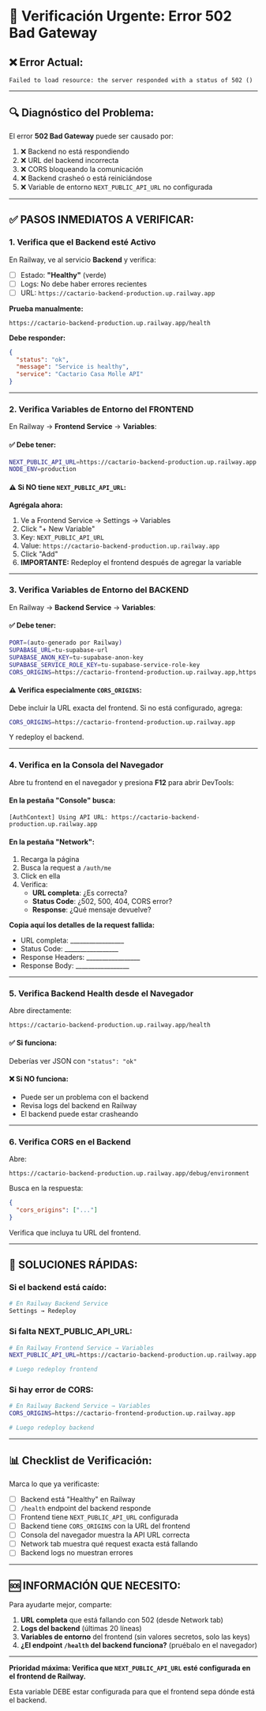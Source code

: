 # 🚨 Verificación Urgente: Error 502 Bad Gateway

## ❌ Error Actual:
```
Failed to load resource: the server responded with a status of 502 ()
```

---

## 🔍 Diagnóstico del Problema:

El error **502 Bad Gateway** puede ser causado por:

1. ❌ Backend no está respondiendo
2. ❌ URL del backend incorrecta
3. ❌ CORS bloqueando la comunicación
4. ❌ Backend crasheó o está reiniciándose
5. ❌ Variable de entorno `NEXT_PUBLIC_API_URL` no configurada

---

## ✅ PASOS INMEDIATOS A VERIFICAR:

### 1. **Verifica que el Backend esté Activo**

En Railway, ve al servicio **Backend** y verifica:

- [ ] Estado: **"Healthy"** (verde)
- [ ] Logs: No debe haber errores recientes
- [ ] URL: `https://cactario-backend-production.up.railway.app`

**Prueba manualmente:**
```
https://cactario-backend-production.up.railway.app/health
```

**Debe responder:**
```json
{
  "status": "ok",
  "message": "Service is healthy",
  "service": "Cactario Casa Molle API"
}
```

---

### 2. **Verifica Variables de Entorno del FRONTEND**

En Railway → **Frontend Service** → **Variables**:

#### ✅ Debe tener:
```bash
NEXT_PUBLIC_API_URL=https://cactario-backend-production.up.railway.app
NODE_ENV=production
```

#### ⚠️ Si NO tiene `NEXT_PUBLIC_API_URL`:

**Agrégala ahora:**
1. Ve a Frontend Service → Settings → Variables
2. Click "+ New Variable"
3. Key: `NEXT_PUBLIC_API_URL`
4. Value: `https://cactario-backend-production.up.railway.app`
5. Click "Add"
6. **IMPORTANTE:** Redeploy el frontend después de agregar la variable

---

### 3. **Verifica Variables de Entorno del BACKEND**

En Railway → **Backend Service** → **Variables**:

#### ✅ Debe tener:
```bash
PORT=(auto-generado por Railway)
SUPABASE_URL=tu-supabase-url
SUPABASE_ANON_KEY=tu-supabase-anon-key
SUPABASE_SERVICE_ROLE_KEY=tu-supabase-service-role-key
CORS_ORIGINS=https://cactario-frontend-production.up.railway.app,https://cactario-backend-production.up.railway.app
```

#### ⚠️ Verifica especialmente `CORS_ORIGINS`:

Debe incluir la URL exacta del frontend. Si no está configurado, agrega:

```bash
CORS_ORIGINS=https://cactario-frontend-production.up.railway.app
```

Y redeploy el backend.

---

### 4. **Verifica en la Consola del Navegador**

Abre tu frontend en el navegador y presiona **F12** para abrir DevTools:

#### En la pestaña "Console" busca:

```
[AuthContext] Using API URL: https://cactario-backend-production.up.railway.app
```

#### En la pestaña "Network":

1. Recarga la página
2. Busca la request a `/auth/me`
3. Click en ella
4. Verifica:
   - **URL completa**: ¿Es correcta?
   - **Status Code**: ¿502, 500, 404, CORS error?
   - **Response**: ¿Qué mensaje devuelve?

**Copia aquí los detalles de la request fallida:**
- URL completa: _________________
- Status Code: _________________
- Response Headers: _________________
- Response Body: _________________

---

### 5. **Verifica Backend Health desde el Navegador**

Abre directamente:
```
https://cactario-backend-production.up.railway.app/health
```

#### ✅ Si funciona:
Deberías ver JSON con `"status": "ok"`

#### ❌ Si NO funciona:
- Puede ser un problema con el backend
- Revisa logs del backend en Railway
- El backend puede estar crasheando

---

### 6. **Verifica CORS en el Backend**

Abre:
```
https://cactario-backend-production.up.railway.app/debug/environment
```

Busca en la respuesta:
```json
{
  "cors_origins": ["..."]
}
```

Verifica que incluya tu URL del frontend.

---

## 🔧 SOLUCIONES RÁPIDAS:

### Si el backend está caído:
```bash
# En Railway Backend Service
Settings → Redeploy
```

### Si falta NEXT_PUBLIC_API_URL:
```bash
# En Railway Frontend Service → Variables
NEXT_PUBLIC_API_URL=https://cactario-backend-production.up.railway.app

# Luego redeploy frontend
```

### Si hay error de CORS:
```bash
# En Railway Backend Service → Variables
CORS_ORIGINS=https://cactario-frontend-production.up.railway.app

# Luego redeploy backend
```

---

## 📊 Checklist de Verificación:

Marca lo que ya verificaste:

- [ ] Backend está "Healthy" en Railway
- [ ] `/health` endpoint del backend responde
- [ ] Frontend tiene `NEXT_PUBLIC_API_URL` configurada
- [ ] Backend tiene `CORS_ORIGINS` con la URL del frontend
- [ ] Consola del navegador muestra la API URL correcta
- [ ] Network tab muestra qué request exacta está fallando
- [ ] Backend logs no muestran errores

---

## 🆘 INFORMACIÓN QUE NECESITO:

Para ayudarte mejor, comparte:

1. **URL completa** que está fallando con 502 (desde Network tab)
2. **Logs del backend** (últimas 20 líneas)
3. **Variables de entorno** del frontend (sin valores secretos, solo las keys)
4. **¿El endpoint `/health` del backend funciona?** (pruébalo en el navegador)

---

**Prioridad máxima: Verifica que `NEXT_PUBLIC_API_URL` esté configurada en el frontend de Railway.**

Esta variable DEBE estar configurada para que el frontend sepa dónde está el backend.

